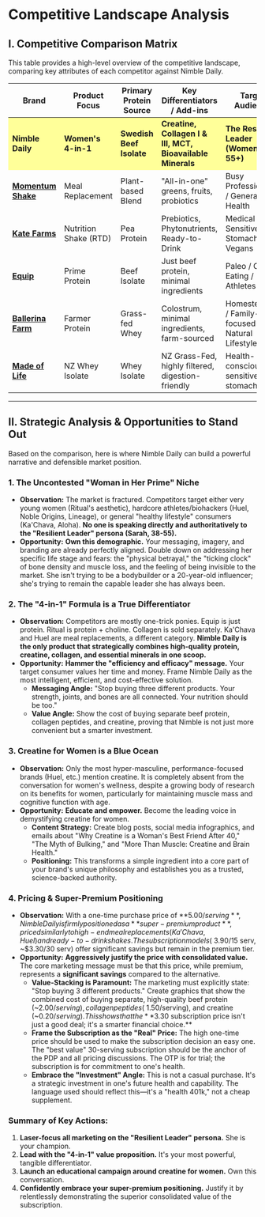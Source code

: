 # Competitive Landscape Analysis

## I. Competitive Comparison Matrix

This table provides a high-level overview of the competitive landscape, comparing key attributes of each competitor against Nimble Daily.

<table class="comparison-table">
  <thead>
    <tr>
      <th><strong>Brand</strong></th>
      <th><strong>Product Focus</strong></th>
      <th><strong>Primary Protein Source</strong></th>
      <th><strong>Key Differentiators / Add-ins</strong></th>
      <th><strong>Target Audience</strong></th>
      <th><strong>OTP Price</strong></th>
      <th><strong>Sub Price</strong></th>
      <th><strong>OTP/Serving</strong></th>
      <th><strong>Sub/Serving</strong></th>
      <th><strong>Sub Discount %</strong></th>
      <th><strong>Protein (g)</strong></th>
    </tr>
  </thead>
  <tbody>
    <tr style="background-color: #FFFF99;">
      <td><strong>Nimble Daily</strong></td>
      <td><strong>Women's 4-in-1</strong></td>
      <td><strong>Swedish Beef Isolate</strong></td>
      <td><strong>Creatine, Collagen I & III, MCT, Bioavailable Minerals</strong></td>
      <td><strong>The Resilient Leader (Women 38-55+)</strong></td>
      <td><strong>$74.99 (15)</strong></td>
      <td><strong>$98.99 (30)</strong></td>
      <td><strong>$5.00</strong></td>
      <td><strong>$3.30</strong></td>
      <td><strong>34%</strong></td>
      <td><strong>26</strong></td>
    </tr>
    <tr>
      <td><a href="https://www.momentumshake.com/" target="_blank"><strong>Momentum Shake</strong></a></td>
      <td>Meal Replacement</td>
      <td>Plant-based Blend</td>
      <td>"All-in-one" greens, fruits, probiotics</td>
      <td>Busy Professionals / General Health</td>
      <td>$80.00 (15)</td>
      <td>$75.00</td>
      <td>$5.33</td>
      <td>$5.00</td>
      <td><strong>6%</strong></td>
      <td>20</td>
    </tr>
    <tr>
      <td><a href="https://shop.katefarms.com/products/nutrition-shake" target="_blank"><strong>Kate Farms</strong></a></td>
      <td>Nutrition Shake (RTD)</td>
      <td>Pea Protein</td>
      <td>Prebiotics, Phytonutrients, Ready-to-Drink</td>
      <td>Medical / Sensitive Stomachs / Vegans</td>
      <td>$51.00 (12)</td>
      <td>$45.90</td>
      <td>$4.25</td>
      <td>$3.83</td>
      <td><strong>10%</strong></td>
      <td>16</td>
    </tr>
    <tr>
      <td><a href="https://www.equipfoods.com/products/prime-protein-beef-isolate-protein" target="_blank"><strong>Equip</strong></a></td>
      <td>Prime Protein</td>
      <td>Beef Isolate</td>
      <td>Just beef protein, minimal ingredients</td>
      <td>Paleo / Clean Eating / Athletes</td>
      <td>$63.99 (30)</td>
      <td>$54.39</td>
      <td>$2.13</td>
      <td>$1.81</td>
      <td><strong>15%</strong></td>
      <td>21</td>
    </tr>
    <tr>
      <td><a href="https://ballerinafarm.com/products/farmer-protein?selling_plan=690731581810" target="_blank"><strong>Ballerina Farm</strong></a></td>
      <td>Farmer Protein</td>
      <td>Grass-fed Whey</td>
      <td>Colostrum, minimal ingredients, farm-sourced</td>
      <td>Homesteading / Family-focused / Natural Lifestyle</td>
      <td>$67.00 (30)</td>
      <td>$60.00</td>
      <td>$2.23</td>
      <td>$2.00</td>
      <td><strong>10%</strong></td>
      <td>24</td>
    </tr>
    <tr>
      <td><a href="https://madeof.life/collections/shop/products/chocolate-nz-grass-fed-whey-protein-isolate" target="_blank"><strong>Made of Life</strong></a></td>
      <td>NZ Whey Isolate</td>
      <td>Whey Isolate</td>
      <td>NZ Grass-Fed, highly filtered, digestion-friendly</td>
      <td>Health-conscious, sensitive stomachs</td>
      <td>$65.00 (30)</td>
      <td>$55.25</td>
      <td>$2.17</td>
      <td>$1.84</td>
      <td><strong>15%</strong></td>
      <td>25</td>
    </tr>
  </tbody>
</table>

---

## II. Strategic Analysis & Opportunities to Stand Out

Based on the comparison, here is where Nimble Daily can build a powerful narrative and defensible market position.

### 1. **The Uncontested "Woman in Her Prime" Niche**

*   **Observation:** The market is fractured. Competitors target either very young women (Ritual's aesthetic), hardcore athletes/biohackers (Huel, Noble Origins, Lineage), or general "healthy lifestyle" consumers (Ka'Chava, Aloha). **No one is speaking directly and authoritatively to the "Resilient Leader" persona (Sarah, 38-55).**
*   **Opportunity:** **Own this demographic.** Your messaging, imagery, and branding are already perfectly aligned. Double down on addressing her specific life stage and fears: the "physical betrayal," the "ticking clock" of bone density and muscle loss, and the feeling of being invisible to the market. She isn't trying to be a bodybuilder or a 20-year-old influencer; she's trying to remain the capable leader she has always been.

### 2. **The "4-in-1" Formula is a True Differentiator**

*   **Observation:** Competitors are mostly one-trick ponies. Equip is just protein. Ritual is protein + choline. Collagen is sold separately. Ka'Chava and Huel are meal replacements, a different category. **Nimble Daily is the only product that strategically combines high-quality protein, creatine, collagen, and essential minerals in one scoop.**
*   **Opportunity:** **Hammer the "efficiency and efficacy" message.** Your target consumer values her time and money. Frame Nimble Daily as the most intelligent, efficient, and cost-effective solution.
    *   **Messaging Angle:** "Stop buying three different products. Your strength, joints, and bones are all connected. Your nutrition should be too."
    *   **Value Angle:** Show the cost of buying separate beef protein, collagen peptides, and creatine, proving that Nimble is not just more convenient but a smarter investment.

### 3. **Creatine for Women is a Blue Ocean**

*   **Observation:** Only the most hyper-masculine, performance-focused brands (Huel, etc.) mention creatine. It is completely absent from the conversation for women's wellness, despite a growing body of research on its benefits for women, particularly for maintaining muscle mass and cognitive function with age.
*   **Opportunity:** **Educate and empower.** Become the leading voice in demystifying creatine for women.
    *   **Content Strategy:** Create blog posts, social media infographics, and emails about "Why Creatine is a Woman's Best Friend After 40," "The Myth of Bulking," and "More Than Muscle: Creatine and Brain Health."
    *   **Positioning:** This transforms a simple ingredient into a core part of your brand's unique philosophy and establishes you as a trusted, science-backed authority.

### 4. **Pricing & Super-Premium Positioning**

*   **Observation:** With a one-time purchase price of **$5.00/serving**, Nimble Daily is firmly positioned as a **super-premium product**, priced similarly to high-end meal replacements (Ka'Chava, Huel) and ready-to-drink shakes. The subscription models (~$3.90/15 serv, ~$3.30/30 serv) offer significant savings but remain in the premium tier.
*   **Opportunity:** **Aggressively justify the price with consolidated value.** The core marketing message must be that this price, while premium, represents a **significant savings** compared to the alternative.
    *   **Value-Stacking is Paramount:** The marketing must explicitly state: "Stop buying 3 different products." Create graphics that show the combined cost of buying separate, high-quality beef protein (~$2.00/serving), collagen peptides (~$1.50/serving), and creatine (~$0.20/serving). This shows that the **$3.30 subscription price isn't just a good deal; it's a smarter financial choice.**
    *   **Frame the Subscription as the "Real" Price:** The high one-time price should be used to make the subscription decision an easy one. The "best value" 30-serving subscription should be the anchor of the PDP and all pricing discussions. The OTP is for trial; the subscription is for commitment to one's health.
    *   **Embrace the "Investment" Angle:** This is not a casual purchase. It's a strategic investment in one's future health and capability. The language used should reflect this—it's a "health 401k," not a cheap supplement.

### **Summary of Key Actions:**

1.  **Laser-focus all marketing on the "Resilient Leader" persona.** She is your champion.
2.  **Lead with the "4-in-1" value proposition.** It's your most powerful, tangible differentiator.
3.  **Launch an educational campaign around creatine for women.** Own this conversation.
4.  **Confidently embrace your super-premium positioning.** Justify it by relentlessly demonstrating the superior consolidated value of the subscription.
